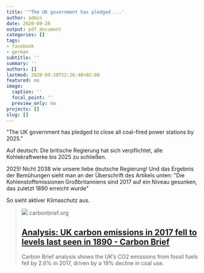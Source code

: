 ```yaml
---
title: '"The UK government has pledged ...'
author: admin
date: 2020-09-20
output: pdf_document
categories: []
tags:
- facebook
- german
subtitle: ''
summary: ''
authors: []
lastmod: 2020-09-20T22:26:48+02:00
featured: no
image:
  caption: ''
  focal_point: ''
  preview_only: no
projects: []
slug: []
---
```

"The UK government has pledged to close all coal-fired power stations by 2025."

Auf deutsch: 
Die britische Regierung hat sich verpflichtet, alle Kohlekraftwerke bis 2025 zu schließen.

2025! Nicht 2038 wie unsere liebe deutsche Regierung! Und das Ergebnis der Bemühungen sieht man an der Überschrift des Artikels unten: "Die Kohlenstoffemissionen Großbritanniens sind 2017 auf ein Niveau gesunken, das zuletzt 1890 erreicht wurde"

So sieht aktiver Klimaschutz aus.
> [![](https://www.carbonbrief.org/wp-content/uploads/2018/03/E08DRF0-1890-stock-exchange.jpg)](https://www.carbonbrief.org/analysis-uk-carbon-emissions-in-2017-fell-to-levels-last-seen-in-1890)
> carbonbrief.org
> ## [Analysis: UK carbon emissions in 2017 fell to levels last seen in 1890 - Carbon Brief](https://www.carbonbrief.org/analysis-uk-carbon-emissions-in-2017-fell-to-levels-last-seen-in-1890)
>
>Carbon Brief analysis shows the UK’s CO2 emissions from fossil fuels fell by 2.6% in 2017, driven by a 19% decline in coal use.

